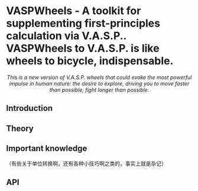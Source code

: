 # VASPWheels - A toolkit for supplementing first-principles calculation via V.A.S.P.. VASPWheels to V.A.S.P. is like wheels to bicycle, indispensable.
*<center> This is a new version of V.A.S.P. wheels that could evoke the most powerful impulse in human nature: the desire to explore, driving you to move faster than possible, fight longer than possible. </center>*

## Introduction

## Theory

## Important knowledge
（有些关于单位转换啊，还有各种小技巧啊之类的，事实上就是杂记）

## API
